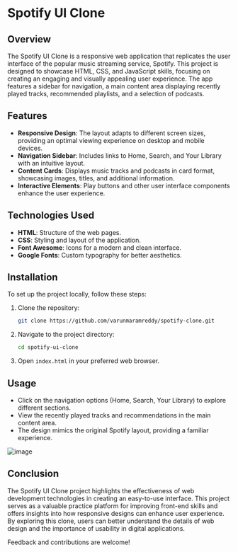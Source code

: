 # Spotify UI Clone

## Overview

The Spotify UI Clone is a responsive web application that replicates the user interface of the popular music streaming service, Spotify. This project is designed to showcase HTML, CSS, and JavaScript skills, focusing on creating an engaging and visually appealing user experience. The app features a sidebar for navigation, a main content area displaying recently played tracks, recommended playlists, and a selection of podcasts.

## Features

- **Responsive Design**: The layout adapts to different screen sizes, providing an optimal viewing experience on desktop and mobile devices.
- **Navigation Sidebar**: Includes links to Home, Search, and Your Library with an intuitive layout.
- **Content Cards**: Displays music tracks and podcasts in card format, showcasing images, titles, and additional information.
- **Interactive Elements**: Play buttons and other user interface components enhance the user experience.

## Technologies Used

- **HTML**: Structure of the web pages.
- **CSS**: Styling and layout of the application.
- **Font Awesome**: Icons for a modern and clean interface.
- **Google Fonts**: Custom typography for better aesthetics.

## Installation

To set up the project locally, follow these steps:

1. Clone the repository:
    ```bash
    git clone https://github.com/varunmaramreddy/spotify-clone.git
    ```

2. Navigate to the project directory:
    ```bash
    cd spotify-ui-clone
    ```

3. Open `index.html` in your preferred web browser.

## Usage
- Click on the navigation options (Home, Search, Your Library) to explore different sections.
- View the recently played tracks and recommendations in the main content area.
- The design mimics the original Spotify layout, providing a familiar experience.

![image](https://github.com/user-attachments/assets/1c1c7829-7f78-4139-a87a-a5b5e61c5688)

## Conclusion
The Spotify UI Clone project highlights the effectiveness of web development technologies in creating an easy-to-use interface. This project serves as a valuable practice platform for improving front-end skills and offers insights into how responsive designs can enhance user experience. By exploring this clone, users can better understand the details of web design and the importance of usability in digital applications.

Feedback and contributions are welcome!
